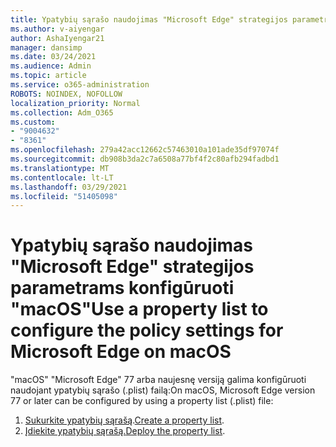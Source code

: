 ```yaml
---
title: Ypatybių sąrašo naudojimas "Microsoft Edge" strategijos parametrams konfigūruoti "macOS"
ms.author: v-aiyengar
author: AshaIyengar21
manager: dansimp
ms.date: 03/24/2021
ms.audience: Admin
ms.topic: article
ms.service: o365-administration
ROBOTS: NOINDEX, NOFOLLOW
localization_priority: Normal
ms.collection: Adm_O365
ms.custom:
- "9004632"
- "8361"
ms.openlocfilehash: 279a42acc12662c57463010a101ade35df97074f
ms.sourcegitcommit: db908b3da2c7a6508a77bf4f2c80afb294fadbd1
ms.translationtype: MT
ms.contentlocale: lt-LT
ms.lasthandoff: 03/29/2021
ms.locfileid: "51405098"
---
```

# <a name="use-a-property-list-to-configure-the-policy-settings-for-microsoft-edge-on-macos"></a><span data-ttu-id="3111f-102">Ypatybių sąrašo naudojimas "Microsoft Edge" strategijos parametrams konfigūruoti "macOS"</span><span class="sxs-lookup"><span data-stu-id="3111f-102">Use a property list to configure the policy settings for Microsoft Edge on macOS</span></span>

<span data-ttu-id="3111f-103">"macOS" "Microsoft Edge" 77 arba naujesnę versiją galima konfigūruoti naudojant ypatybių sąrašo (.plist) failą:</span><span class="sxs-lookup"><span data-stu-id="3111f-103">On macOS, Microsoft Edge version 77 or later can be configured by using a property list (.plist) file:</span></span>

1. <span data-ttu-id="3111f-104">[Sukurkite ypatybių sąrašą](https://go.microsoft.com/fwlink/?linkid=2134726).</span><span class="sxs-lookup"><span data-stu-id="3111f-104">[Create a property list](https://go.microsoft.com/fwlink/?linkid=2134726).</span></span>
1. <span data-ttu-id="3111f-105">[Įdiekite ypatybių sąrašą.](https://go.microsoft.com/fwlink/?linkid=2134727)</span><span class="sxs-lookup"><span data-stu-id="3111f-105">[Deploy the property list](https://go.microsoft.com/fwlink/?linkid=2134727).</span></span>
